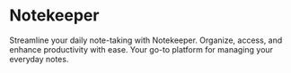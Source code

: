# Notekeeper

Streamline your daily note-taking with Notekeeper. Organize, access, and enhance productivity with ease. Your go-to platform for managing your everyday notes.
